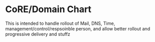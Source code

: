 # CoRE/Domain Chart

This is intended to handle rollout of Mail, DNS, Time, management/control/respsoinble person, and allow better rollout and progressive delivery and stuffz